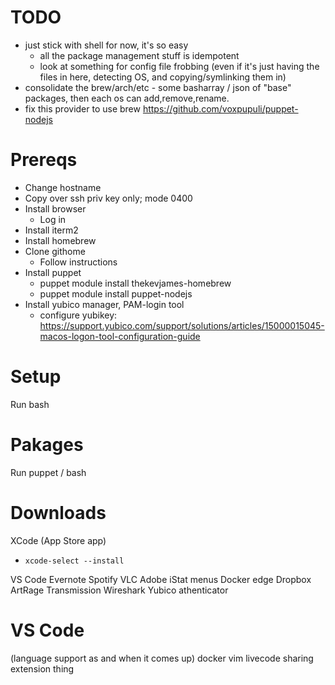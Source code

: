 # TODO
* just stick with shell for now, it's so easy
  * all the package management stuff is idempotent
  * look at something for config file frobbing (even if it's just having the files in here, detecting OS, and copying/symlinking them in)
* consolidate the brew/arch/etc - some basharray / json of "base" packages, then each os can add,remove,rename.
* fix this provider to use brew  https://github.com/voxpupuli/puppet-nodejs

# Prereqs
* Change hostname
* Copy over ssh priv key only; mode 0400
* Install browser
  * Log in
* Install iterm2
* Install homebrew
* Clone githome
  * Follow instructions
* Install puppet
  * puppet module install thekevjames-homebrew
  * puppet module install puppet-nodejs
* Install yubico manager, PAM-login tool
  * configure yubikey: https://support.yubico.com/support/solutions/articles/15000015045-macos-logon-tool-configuration-guide

# Setup
Run bash

# Pakages
Run puppet / bash

# Downloads
XCode (App Store app)
* `xcode-select --install`

VS Code
Evernote
Spotify
VLC
Adobe
iStat menus
Docker edge
Dropbox
ArtRage
Transmission
Wireshark
Yubico athenticator

# VS Code
(language support as and when it comes up)
docker
vim
livecode sharing extension thing
